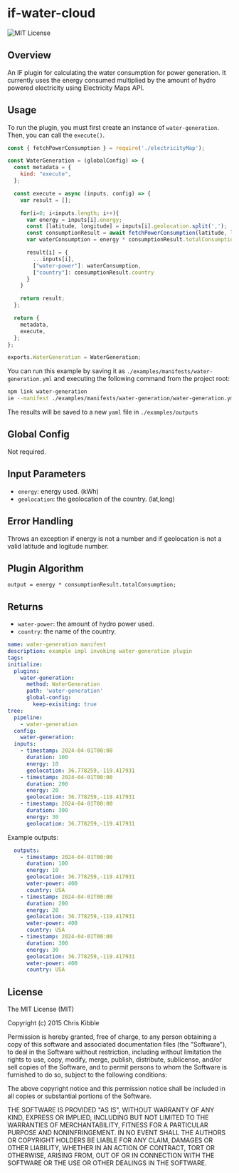 # if-water-cloud

![MIT License](https://img.shields.io/badge/license-MIT-brightgreen)

## Overview
An IF plugin for calculating the water consumption for power generation. It currently uses the energy consumed multiplied by the amount of hydro powered electricity using Electricity Maps API.

## Usage
To run the plugin, you must first create an instance of `water-generation`. Then, you can call the `execute()`.

```javascript
const { fetchPowerConsumption } = require('./electricityMap');

const WaterGeneration = (globalConfig) => {
  const metadata = {
    kind: "execute",
  };

  const execute = async (inputs, config) => {
    var result = [];

    for(i=0; i<inputs.length; i++){
      var energy = inputs[i].energy;
      const [latitude, longitude] = inputs[i].geolocation.split(',');
      const consumptionResult = await fetchPowerConsumption(latitude, longitude);
      var waterConsumption = energy * consumptionResult.totalConsumption;

      result[i] = {
        ...inputs[i],
        ["water-power"]: waterConsumption,
        ["country"]: consumptionResult.country
      }
    }

    return result;
  };

  return {
    metadata,
    execute,
  };
};

exports.WaterGeneration = WaterGeneration;
```

You can run this example by saving it as `./examples/manifests/water-generation.yml` and executing the following command from the project root:

```sh
npm link water-generation
ie --manifest ./examples/manifests/water-generation/water-generation.yml --output ./examples/outputs/water-generation.yml
```

The results will be saved to a new `yaml` file in `./examples/outputs`

## Global Config

Not required.

## Input Parameters

- `energy`: energy used. (kWh)
- `geolocation`: the geolocation of the country. (lat,long)

## Error Handling
Throws an exception if energy is not a number and if geolocation is not a valid latitude and logitude number.

## Plugin Algorithm
```pseudocode
output = energy * consumptionResult.totalConsumption;
```

## Returns

- `water-power`: the amount of hydro power used.
- `country`: the name of the country.

```yaml
name: water-generation manifest
description: example impl invoking water-generation plugin
tags:
initialize:
  plugins:
    water-generation:
      method: WaterGeneration
      path: 'water-generation'
      global-config:
        keep-exisiting: true
tree:
  pipeline:
    - water-generation
  config:
    water-generation:
  inputs:
    - timestamp: 2024-04-01T00:00 
      duration: 100
      energy: 10
      geolocation: 36.778259,-119.417931
    - timestamp: 2024-04-01T00:00 
      duration: 200
      energy: 20
      geolocation: 36.778259,-119.417931
    - timestamp: 2024-04-01T00:00 
      duration: 300
      energy: 30
      geolocation: 36.778259,-119.417931
```

Example outputs:

```yaml
  outputs:
    - timestamp: 2024-04-01T00:00
      duration: 100
      energy: 10
      geolocation: 36.778259,-119.417931
      water-power: 400
      country: USA
    - timestamp: 2024-04-01T00:00
      duration: 200
      energy: 20
      geolocation: 36.778259,-119.417931
      water-power: 400
      country: USA
    - timestamp: 2024-04-01T00:00
      duration: 300
      energy: 30
      geolocation: 36.778259,-119.417931
      water-power: 400
      country: USA
```

## License
The MIT License (MIT)

Copyright (c) 2015 Chris Kibble

Permission is hereby granted, free of charge, to any person obtaining a copy of this software and associated documentation files (the "Software"), to deal in the Software without restriction, including without limitation the rights to use, copy, modify, merge, publish, distribute, sublicense, and/or sell copies of the Software, and to permit persons to whom the Software is furnished to do so, subject to the following conditions:

The above copyright notice and this permission notice shall be included in all copies or substantial portions of the Software.

THE SOFTWARE IS PROVIDED "AS IS", WITHOUT WARRANTY OF ANY KIND, EXPRESS OR IMPLIED, INCLUDING BUT NOT LIMITED TO THE WARRANTIES OF MERCHANTABILITY, FITNESS FOR A PARTICULAR PURPOSE AND NONINFRINGEMENT. IN NO EVENT SHALL THE AUTHORS OR COPYRIGHT HOLDERS BE LIABLE FOR ANY CLAIM, DAMAGES OR OTHER LIABILITY, WHETHER IN AN ACTION OF CONTRACT, TORT OR OTHERWISE, ARISING FROM, OUT OF OR IN CONNECTION WITH THE SOFTWARE OR THE USE OR OTHER DEALINGS IN THE SOFTWARE.